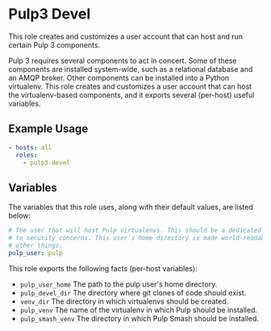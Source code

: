 Pulp3 Devel
===========

This role creates and customizes a user account that can host and run certain
Pulp 3 components.

Pulp 3 requires several components to act in concert. Some of these components
are installed system-wide, such as a relational database and an AMQP broker.
Other components can be installed into a Python virtualenv. This role creates
and customizes a user account that can host the virtualenv-based components, and
it exports several (per-host) useful variables.

Example Usage
-------------

```yaml
- hosts: all
  roles:
    - pulp3-devel
```

Variables
---------

The variables that this role uses, along with their default values, are listed
below:

```yaml
# The user that will host Pulp virtualenvs. This should be a dedicated user due
# to security concerns. This user's home directory is made world-readable, among
# other things.
pulp_user: pulp
```

This role exports the following facts (per-host variables):

* `pulp_user_home` The path to the pulp user's home directory.
* `pulp_devel_dir` The directory where git clones of code should exist.
* `venv_dir` The directory in which virtualenvs should be created.
* `pulp_venv` The name of the virtualenv in which Pulp should be installed.
* `pulp_smash_venv` The directory in which Pulp Smash should be installed.
